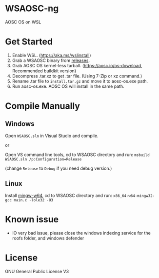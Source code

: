 # WSAOSC-ng
AOSC OS on WSL

# Get Started
1. Enable WSL. (https://aka.ms/wslinstall)
2. Grab a WSAOSC binary from [releases](https://github.com/AOSC-Dev/WSAOSC/releases).
3. Grab AOSC OS kernel-less tarball. (https://aosc.io/os-download, Recommended buildkit version)
4. Decompress .tar.xz to get .tar file. (Using 7-Zip or xz command.)
5. Rename .tar file to `install.tar.gz` and move it to aosc-os.exe path.
6. Run aosc-os.exe. AOSC OS will install in the same path.

# Compile Manually
## Windows
Open `WSAOSC.sln` in Visual Studio and compile.

or

Open VS command line tools, cd to WSAOSC directory and run: `msbuild WSAOSC.sln /p:Configuration=Release`

(change `Release` to `Debug` if you need debug version.)

## Linux
Install [mingw-w64](http://mingw-w64.org), cd to WSAOSC directory and run: `x86_64-w64-mingw32-gcc main.c -lole32 -O3`

# Known issue
- IO very bad issue, please close the windows indexing service for the roofs folder, and windows defender

# License
GNU General Public License V3
